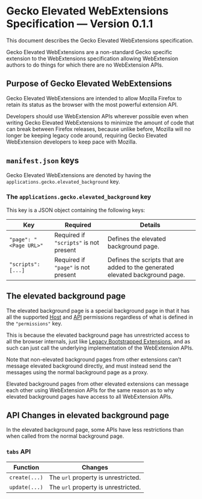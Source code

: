 Gecko Elevated WebExtensions Specification — Version 0.1.1
==========================================================

This document describes the Gecko Elevated WebExtensions specification.

Gecko Elevated WebExtensions are a non-standard Gecko specific extension
to the WebExtensions specification allowing WebExtension authors to do things
for which there are no WebExtension APIs.

Purpose of Gecko Elevated WebExtensions
---------------------------------------

Gecko Elevated WebExtensions are intended to allow Mozilla Firefox to retain
its status as the browser with the most powerful extension API.

Developers should use WebExtension APIs wherever possible even when writing
Gecko Elevated WebExtensions to minimize the amount of code that can break
between Firefox releases, because unlike before, Mozilla will no longer
be keeping legacy code around, requiring Gecko Elevated WebExtension
developers to keep pace with Mozilla.

`manifest.json` keys
--------------------

Gecko Elevated WebExtensions are denoted by having the
`applications.gecko.elevated_background` key.

### The `applications.gecko.elevated_background` key

This key is a JSON object containing the following keys:

| Key	| Required	| Details	|
| -----	| -----	| -----	|
| `"page": "<Page URL>"`	| Required if `"scripts"` is not present	| Defines the elevated background page.	|
| `"scripts": [...]`	| Required if `"page"` is not present	| Defines the scripts that are added to the generated elevated background page.	|

The elevated background page
----------------------------

The elevated background page is a special background page in that it has all
the supported [Host](https://developer.mozilla.org/en-US/Add-ons/WebExtensions/manifest.json/permissions#Host_permissions)
and [API](https://developer.mozilla.org/en-US/Add-ons/WebExtensions/manifest.json/permissions#API_permissions)
permissions regardless of what is defined in the `"permissions"` key.

This is because the elevated background page has unrestricted access to all
the browser internals, just like [Legacy Bootstrapped Extensions](https://developer.mozilla.org/en-US/docs/Mozilla/Add-ons/Bootstrapped_extensions),
and as such can just call the underlying implementation of the WebExtension
APIs.

Note that non-elevated background pages from other extensions can’t message
elevated background directly, and must instead send the messages using the
normal background page as a proxy.

Elevated background pages from other elevated extensions can message each other
using WebExtension APIs for the same reason as to why elevated background pages
have access to all WebExtension APIs.

API Changes in elevated background page
---------------------------------------

In the elevated background page, some APIs have less restrictions than when
called from the normal background page.

### `tabs` API

| Function	| Changes	|
| -----	| -----	|
| `create(...)`	| The `url` property is unrestricted.	|
| `update(...)`	| The `url` property is unrestricted.	|
